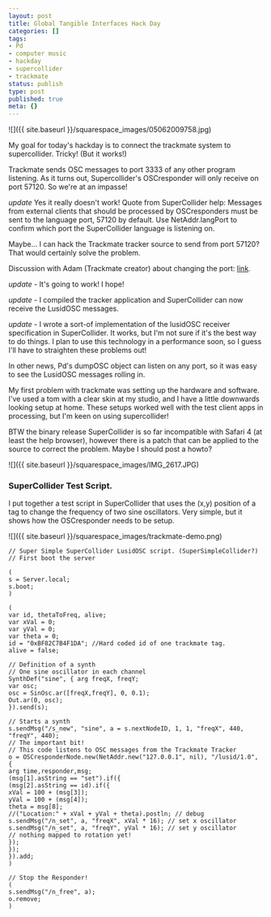 ```yaml
---
layout: post
title: Global Tangible Interfaces Hack Day
categories: []
tags:
- Pd
- computer music
- hackday
- supercollider
- trackmate
status: publish
type: post
published: true
meta: {}
---
```


![]({{ site.baseurl }}/squarespace_images/05062009758.jpg)

My goal for today's hackday is to connect the trackmate system to supercollider. Tricky! (But it works!)

Trackmate sends OSC messages to port 3333 of any other program listening. As it turns out, Supercollider's OSCresponder will only receive on port 57120. So we're at an impasse!

*update* Yes it really doesn't work! Quote from SuperCollider help: Messages from external clients that should be processed by OSCresponders must be sent to the language port, 57120 by default. Use NetAddr.langPort to confirm which port the SuperCollider language is listening on.

Maybe... I can hack the Trackmate tracker source to send from port 57120? That would certainly solve the problem.

Discussion with Adam (Trackmate creator) about changing the port: [link](https://sourceforge.net/apps/phpbb/trackmate/viewtopic.php?f=4&t=17).

*update* - It's going to work! I hope!

*update* - I compiled the tracker application and SuperCollider can now receive the LusidOSC messages.

*update* - I wrote a sort-of implementation of the lusidOSC receiver specification in SuperCollider. It works, but I'm not sure if it's the best way to do things. I plan to use this technology in a performance soon, so I guess I'll have to straighten these problems out!

In other news, Pd's dumpOSC object can listen on any port, so it was easy to see the LusidOSC messages rolling in.

My first problem with trackmate was setting up the hardware and software. I've used a tom with a clear skin at my studio, and I have a little downwards looking setup at home. These setups worked well with the test client apps in processing, but I'm keen on using supercollider!

BTW the binary release SuperCollider is so far incompatible with Safari 4 (at least the help browser), however there is a patch that can be applied to the source to correct the problem. Maybe I should post a howto?

![]({{ site.baseurl }}/squarespace_images/IMG_2617.JPG)

### SuperCollider Test Script.

I put together a test script in SuperCollider that uses the (x,y) position of a tag to change the frequency of two sine oscillators. Very simple, but it shows how the OSCresponder needs to be setup.

![]({{ site.baseurl }}/squarespace_images/trackmate-demo.png)


    // Super Simple SuperCollider LusidOSC script. (SuperSimpleCollider?)
    // First boot the server
    
    (
    s = Server.local;
    s.boot;
    )
    
    (
    var id, thetaToFreq, alive;
    var xVal = 0;
    var yVal = 0;
    var theta = 0;
    id = "0xBF82C7B4F1DA"; //Hard coded id of one trackmate tag.
    alive = false;
    
    // Definition of a synth
    // One sine oscillator in each channel
    SynthDef("sine", { arg freqX, freqY;
    var osc;
    osc = SinOsc.ar([freqX,freqY], 0, 0.1);
    Out.ar(0, osc);
    }).send(s);
    
    // Starts a synth
    s.sendMsg("/s_new", "sine", a = s.nextNodeID, 1, 1, "freqX", 440, "freqY", 440);
    // The important bit!
    // This code listens to OSC messages from the Trackmate Tracker
    o = OSCresponderNode.new(NetAddr.new("127.0.0.1", nil), "/lusid/1.0", {
    arg time,responder,msg;
    (msg[1].asString == "set").if({
    (msg[2].asString == id).if({
    xVal = 100 + (msg[3]);
    yVal = 100 + (msg[4]);
    theta = msg[8];
    //("Location:" + xVal + yVal + theta).postln; // debug
    s.sendMsg("/n_set", a, "freqX", xVal * 16); // set x oscillator
    s.sendMsg("/n_set", a, "freqY", yVal * 16); // set y oscillator
    // nothing mapped to rotation yet!
    });
    });
    }).add;
    )
    
    // Stop the Responder!
    (
    s.sendMsg("/n_free", a);
    o.remove;
    )
